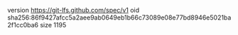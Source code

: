version https://git-lfs.github.com/spec/v1
oid sha256:86f9427afcc5a2aee9ab0649eb1b66c73089e08e77bd8946e5021ba2f1cc0ba6
size 1195
